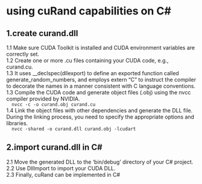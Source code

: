 # using cuRand capabilities on C#
## 1.create curand.dll
1.1  Make sure CUDA Toolkit is installed and CUDA environment variables are correctly set.</br>
1.2  Create one or more .cu files containing your CUDA code, e.g., curand.cu.</br>
1.3 It uses __declspec(dllexport) to define an exported function called generate_random_numbers, and employs extern “C” to instruct the compiler to decorate the names in a manner consistent with C language conventions.<br/>
1.3  Compile the CUDA code and generate object files (.obj) using the nvcc compiler provided by NVIDIA.</br>
`   nvcc -c -o curand.obj curand.cu   `</br>
1.4  Link the object files with other dependencies and generate the DLL file. During the linking process, you need to specify the appropriate options and libraries.</br>
`   nvcc -shared -o curand.dll curand.obj -lcudart   `</br>
## 2.import curand.dll in C#
2.1  Move the generated DLL to the ‘bin/debug’ directory of your C# project.
2.2  Use DllImport to import your CUDA DLL.</br>
2.3  Finally, cuRand can be implemented in C#
